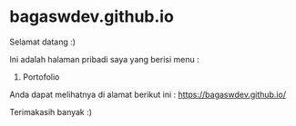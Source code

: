 # bagaswdev.github.io

Selamat datang :)

Ini adalah halaman pribadi saya yang berisi menu :

1. Portofolio

Anda dapat melihatnya di alamat berikut ini : https://bagaswdev.github.io/

Terimakasih banyak :)
